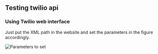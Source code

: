 ## Testing twilio api

### Using Twilio web interface
Just put the XML path in the website and set the parameters in the figure accordingly.

![Parameters to set](https://raw.githubusercontent.com/chuckyee/byteover2/twilio-test/twilio-interface/screenshot.jpg)
